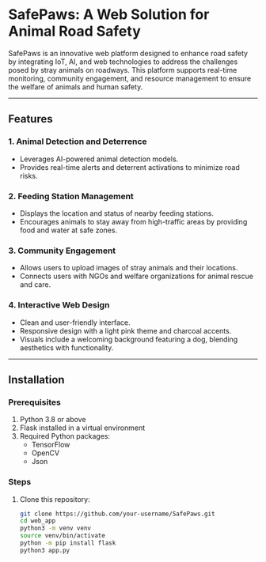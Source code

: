 # SafePaws: A Web Solution for Animal Road Safety

SafePaws is an innovative web platform designed to enhance road safety by integrating IoT, AI, and web technologies to address the challenges posed by stray animals on roadways. This platform supports real-time monitoring, community engagement, and resource management to ensure the welfare of animals and human safety.

---

## Features

### 1. **Animal Detection and Deterrence**
   - Leverages AI-powered animal detection models.
   - Provides real-time alerts and deterrent activations to minimize road risks.

### 2. **Feeding Station Management**
   - Displays the location and status of nearby feeding stations.
   - Encourages animals to stay away from high-traffic areas by providing food and water at safe zones.

### 3. **Community Engagement**
   - Allows users to upload images of stray animals and their locations.
   - Connects users with NGOs and welfare organizations for animal rescue and care.

### 4. **Interactive Web Design**
   - Clean and user-friendly interface.
   - Responsive design with a light pink theme and charcoal accents.
   - Visuals include a welcoming background featuring a dog, blending aesthetics with functionality.

---

## Installation

### Prerequisites
1. Python 3.8 or above
2. Flask installed in a virtual environment
3. Required Python packages:
   - TensorFlow
   - OpenCV
   - Json

### Steps
1. Clone this repository:
   ```bash
   git clone https://github.com/your-username/SafePaws.git
   cd web_app
   python3 -m venv venv
   source venv/bin/activate
   python -m pip install flask
   python3 app.py


